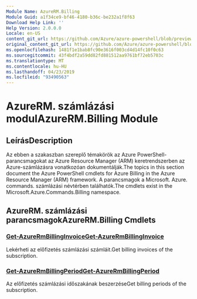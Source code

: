 ```yaml
---
Module Name: AzureRM.Billing
Module Guid: a1f34ce9-bf46-4180-b36c-be232a1f8f63
Download Help Link: ''
Help Version: 2.0.0.0
Locale: en-US
content_git_url: https://github.com/Azure/azure-powershell/blob/preview/src/ResourceManager/Billing/Commands.Billing/help/AzureRM.Billing.md
original_content_git_url: https://github.com/Azure/azure-powershell/blob/preview/src/ResourceManager/Billing/Commands.Billing/help/AzureRM.Billing.md
ms.openlocfilehash: 1481f1e1bab8fc90e3616f003cd4d14fc10f0c63
ms.sourcegitcommit: 43f4bdf2a59dd82fd881512aa9761bf72eb5703c
ms.translationtype: MT
ms.contentlocale: hu-HU
ms.lasthandoff: 04/23/2019
ms.locfileid: "93490563"
---
```

# <span data-ttu-id="bae50-101">AzureRM. számlázási modul</span><span class="sxs-lookup"><span data-stu-id="bae50-101">AzureRM.Billing Module</span></span>
## <span data-ttu-id="bae50-102">Leírás</span><span class="sxs-lookup"><span data-stu-id="bae50-102">Description</span></span>
<span data-ttu-id="bae50-103">Az ebben a szakaszban szereplő témakörök az Azure PowerShell-parancsmagokat az Azure Resource Manager (ARM) keretrendszerben az Azure-számlázásra vonatkozóan dokumentálják.</span><span class="sxs-lookup"><span data-stu-id="bae50-103">The topics in this section document the Azure PowerShell cmdlets for Azure Billing in the Azure Resource Manager (ARM) framework.</span></span> <span data-ttu-id="bae50-104">A parancsmagok a Microsoft. Azure. commands. számlázási névtérben találhatók.</span><span class="sxs-lookup"><span data-stu-id="bae50-104">The cmdlets exist in the Microsoft.Azure.Commands.Billing namespace.</span></span>

## <span data-ttu-id="bae50-105">AzureRM. számlázási parancsmagok</span><span class="sxs-lookup"><span data-stu-id="bae50-105">AzureRM.Billing Cmdlets</span></span>
### [<span data-ttu-id="bae50-106">Get-AzureRmBillingInvoice</span><span class="sxs-lookup"><span data-stu-id="bae50-106">Get-AzureRmBillingInvoice</span></span>](Get-AzureRmBillingInvoice.md)
<span data-ttu-id="bae50-107">Lekérheti az előfizetés számlázási számláit.</span><span class="sxs-lookup"><span data-stu-id="bae50-107">Get billing invoices of the subscription.</span></span>

### [<span data-ttu-id="bae50-108">Get-AzureRmBillingPeriod</span><span class="sxs-lookup"><span data-stu-id="bae50-108">Get-AzureRmBillingPeriod</span></span>](Get-AzureRmBillingPeriod.md)
<span data-ttu-id="bae50-109">Az előfizetés számlázási időszakának beszerzése</span><span class="sxs-lookup"><span data-stu-id="bae50-109">Get billing periods of the subscription.</span></span>

